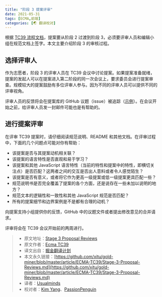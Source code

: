 ```yaml
---
title: "阶段 3 提案评审"
date: 2021-05-31
tags: [ECMA,前端]
categories: [🌏 翻译校对]
---
```


根据 [TC39 流程文档](https://tc39.es/process-document)，提案要从阶段 2 过渡到阶段 3，必须要评审人员和编辑小组在规范文档上签字。本文主要介绍阶段 3 的审核过程。

## 选择评审人

作为志愿者，阶段 3 的评审人员在 TC39 会议中讨论提案。如果提案准备就绪，提案的发起人可以在提案进入第二阶段的同一次会议上，要求委员会进行提案审查。规模较大的提案鼓励有多位评审人参与。因为不同的评审人员可以提供不同的评审视角。

评审人员的反馈将会在提案库的 GitHub 议题（issue）被追踪（[示例](https://github.com/tc39/proposal-regexp-unicode-property-escapes/issues/3)）。在会议开始之前，给评审人员发一封邮件可能也是有帮助的。 

## 进行提案评审

在评审 TC39 提案时，请仔细阅读规范说明、README 和其他文档。在评审过程中，下面的几个问题点可能对你有帮助：

- 该提案是否与其提案动机相关联？
- 该提案的语言特性是否直观和易于学习？
- 该提案和其他 JavaScript 语言特性（当前的特性和提案中的特性，即横切关注点）是否匹配？这两者之间的交互是否出人意料或者令人感觉陌生？
- 该提案是否有意义，或者将它作为更高一级提案或低一级提案更具匹配一些？
- 规范说明书是否完全覆盖了提案的各个方面，还是说存在一些未加以说明的地方？
- 规范文本的逻辑性和一致性和其他 JavaScript 规范是否匹配？
- 所有的提案细节和边界案例是不是都有合理的动机？

向提案支持小组提供你的反馈，GitHub 中的议题文件或者提出修改意见的合并请求。

评审将会在 TC39 会议开始前的两周进行。

> * 原文地址：[Stage 3 Proposal Reviews](https://github.com/tc39/how-we-work/blob/master/stage-3-review.md)
> * 原文作者：[Ecma TC39](https://github.com/tc39/how-we-work)
> * 译文出自：[掘金翻译计划](https://github.com/xitu/gold-miner)
> * 本文永久链接：[https://github.com/xitu/gold-miner/blob/master/article/ECMA-TC39/Stage-3-Proposal-Reviews.md](https://github.com/xitu/gold-miner/blob/master/article/ECMA-TC39/Stage-3-Proposal-Reviews.md)
> * 译者：[Usualminds](https://github.com/Usualminds)
> * 校对者：[Kim Yang](https://github.com/KimYangOfCat)、[PassionPenguin](https://github.com/PassionPenguin)